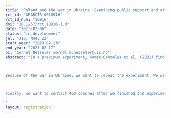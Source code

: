 ```yaml
---
title: "Poland and the war in Ukraine. Examining public support and attitudes."
rct_id: "AEARCTR-0010916"
rct_id_num: "10916"
doi: "10.1257/rct.10916-1.0"
date: "2023-02-06"
status: "in_development"
jel: "J15; N44; Z2"
start_year: "2023-02-13"
end_year: "2023-02-17"
pi: "Cornel Nesseler cornel.m.nesseler@uis.no"
abstract: "In a previous experiment, Gomez-Gonzalez et al. (2021) find that people with Ukrainian-sounding names suffer from discrimination when contacting amateur football clubs. Specifically, they examined Ukrainian, German, and Belarussian-sounding names in Poland.  

Because of the war in Ukraine, we want to repeat the experiment. We want to examine if the attitude towards people with Ukrainian-sounding names changed. We want to contact half of the clubs with an additional signal – namely, we want to see if a small text below the application “Peace for Ukraine” changes the response rate. This gives us an opportunity to see if discrimination changed compared to our previous analysis. Additionally, we can examine if this change is connected towards the attitude of the applicants.

Finally, we want to contact 400 coaches after we finished the experiment and ask them to participate in the survey. The survey includes questions regarding the coaches age, the team’s composition, and similar related questions. 
"
layout: registration
---
```


